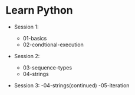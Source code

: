 # Learn Python

* Session 1:
    - 01-basics
    - 02-condtional-execution

* Session 2:
    - 03-sequence-types
    - 04-strings

* Session 3:
    -04-strings(continued)
    -05-iteration
